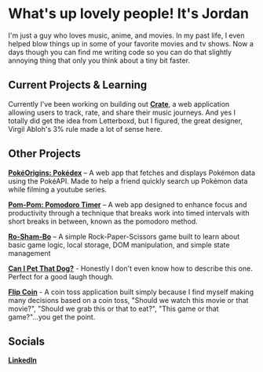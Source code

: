 # What's up lovely people! It's Jordan

I'm just a guy who loves music, anime, and movies. In my past life, I even helped blow things up in some of your favorite movies and tv shows. Now a days though you can find me writing code so you can do that slightly annoying thing that only you think about a tiny bit faster.

## Current Projects & Learning

Currently I've been working on building out **[Crate](https://github.com/jwalker-swe/crate)**, a web application allowing users to track, rate, and share their music journeys. And yes I totally did get the idea from Letterboxd, but I figured, the great designer, Virgil Abloh's 3% rule made a lot of sense here.

## Other Projects
**[PokéOrigins: Pokédex](https://pokedex-jalq.onrender.com/)** – A web app that fetches and displays Pokémon data using the PokéAPI. Made to help a friend quickly search up Pokémon data while filming a youtube series.

**[Pom-Pom: Pomodoro Timer](https://github.com/jwalker-swe/pom-pom)** – A web app designed to enhance focus and productivity through a technique that breaks work into timed intervals with short breaks in between, known as the pomodoro method.

**[Ro-Sham-Bo](https://github.com/jwalker-swe/ro-sham-bo)** – A simple Rock-Paper-Scissors game built to learn about basic game logic, local storage, DOM manipulation, and simple state management

**[Can I Pet That Dog?](https://github.com/jwalker-swe/pet-that-dog)** - Honestly I don't even know how to describe this one. Perfect for a good laugh though.

**[Flip Coin](https://github.com/jwalker-swe/flip-coin)** - A coin toss application built simply because I find myself making many decisions based on a coin toss, "Should we watch this movie or that movie?", "Should we grab this or that to eat?", "This game or that game?"...you get the point.

## Socials
**[LinkedIn](https://www.linkedin.com/in/jwalkerfx)**
